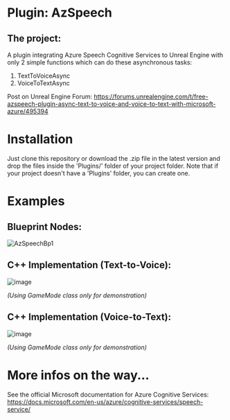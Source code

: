 # Plugin: AzSpeech
## The project:

A plugin integrating Azure Speech Cognitive Services to Unreal Engine with only 2 simple functions which can do these asynchronous tasks: 
1. TextToVoiceAsync
2. VoiceToTextAsync

Post on Unreal Engine Forum: https://forums.unrealengine.com/t/free-azspeech-plugin-async-text-to-voice-and-voice-to-text-with-microsoft-azure/495394

# Installation
Just clone this repository or download the .zip file in the latest version and drop the files inside the 'Plugins/' folder of your project folder.
Note that if your project doesn't have a 'Plugins' folder, you can create one.

# Examples
## Blueprint Nodes:

![AzSpeechBp1](https://user-images.githubusercontent.com/77353979/154168457-909aa90a-c816-40a7-b627-0404044b7f34.png)


## C++ Implementation (Text-to-Voice):

![image](https://user-images.githubusercontent.com/77353979/154168468-7ef7fda0-f47c-4a8e-b9a2-fef94a59073b.png)

_(Using GameMode class only for demonstration)_

## C++ Implementation (Voice-to-Text):

![image](https://user-images.githubusercontent.com/77353979/154168475-f277e85d-7d1a-482a-9d09-97f0947bad1d.png)

_(Using GameMode class only for demonstration)_

# More infos on the way...

See the official Microsoft documentation for Azure Cognitive Services: https://docs.microsoft.com/en-us/azure/cognitive-services/speech-service/
